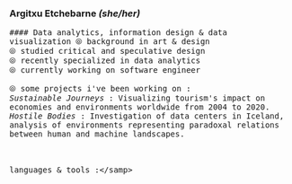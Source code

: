 ### Argitxu Etchebarne *(she/her)*
<samp>#### Data analytics, information design & data visualization
⦾ background in art & design\
⦾ studied critical and speculative design\
⦾ recently specialized in data analytics\
⦾ currently working on software engineer\
<br/>
⦾ some projects i've been working on :\
*Sustainable Journeys* : Visualizing tourism's impact on economies and environments worldwide from 2004 to 2020.\
*Hostile Bodies* : Investigation of data centers in Iceland, analysis of environments representing paradoxal relations between human and machine landscapes.\
<br/>
<br/>
<br/>languages & tools :\</samp>

